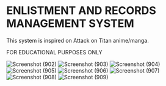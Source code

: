 # ENLISTMENT AND RECORDS MANAGEMENT SYSTEM

This system is inspired on Attack on Titan anime/manga.

FOR EDUCATIONAL PURPOSES ONLY

![Screenshot (902)](https://user-images.githubusercontent.com/95606482/180783694-0237fe6d-4e88-402b-8087-5ea8ff9bcec7.png)
![Screenshot (903)](https://user-images.githubusercontent.com/95606482/180783711-68d942af-e9fa-4d5e-ab2f-1d9b7e8ea17e.png)
![Screenshot (904)](https://user-images.githubusercontent.com/95606482/180783735-d60bb511-9a70-425b-8ad3-3865db523f78.png)
![Screenshot (905)](https://user-images.githubusercontent.com/95606482/180783742-bb68e552-fab3-42f0-adfb-248e0d6fe170.png)
![Screenshot (906)](https://user-images.githubusercontent.com/95606482/180783750-76a44b22-7330-4922-829c-7df6c09f11b3.png)
![Screenshot (907)](https://user-images.githubusercontent.com/95606482/180783763-747adff9-7ce8-4d73-9147-841e80604856.png)
![Screenshot (908)](https://user-images.githubusercontent.com/95606482/180783778-4afc034b-b0c4-4131-a6bc-7f5b2eaf58c8.png)
![Screenshot (909)](https://user-images.githubusercontent.com/95606482/180783786-41ce0ab6-ffc1-4210-99cb-b9e941125cb5.png)

